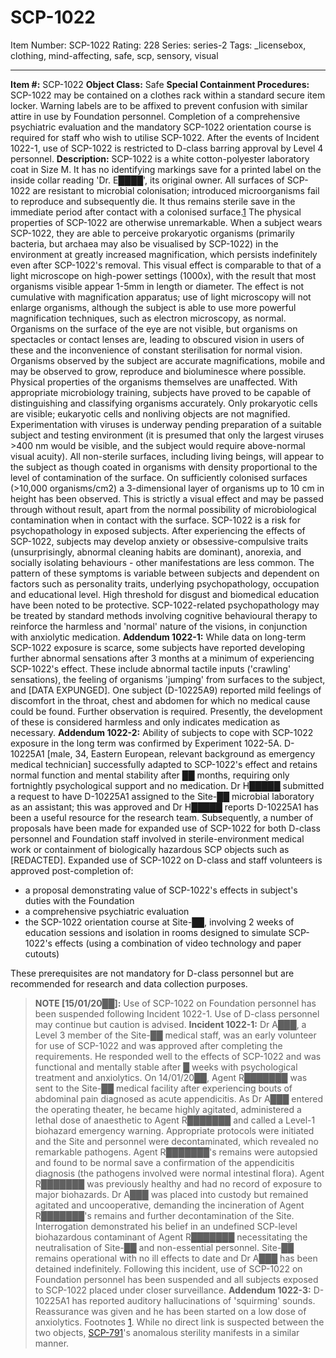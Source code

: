 # SCP-1022
Item Number: SCP-1022
Rating: 228
Series: series-2
Tags: _licensebox, clothing, mind-affecting, safe, scp, sensory, visual

---

**Item #:** SCP-1022
**Object Class:** Safe
**Special Containment Procedures:** SCP-1022 may be contained on a clothes rack within a standard secure item locker. Warning labels are to be affixed to prevent confusion with similar attire in use by Foundation personnel. Completion of a comprehensive psychiatric evaluation and the mandatory SCP-1022 orientation course is required for staff who wish to utilise SCP-1022. After the events of Incident 1022-1, use of SCP-1022 is restricted to D-class barring approval by Level 4 personnel.
**Description:** SCP-1022 is a white cotton-polyester laboratory coat in Size M. It has no identifying markings save for a printed label on the inside collar reading 'Dr. E████', its original owner. All surfaces of SCP-1022 are resistant to microbial colonisation; introduced microorganisms fail to reproduce and subsequently die. It thus remains sterile save in the immediate period after contact with a colonised surface.[1](javascript:;) The physical properties of SCP-1022 are otherwise unremarkable.
When a subject wears SCP-1022, they are able to perceive prokaryotic organisms (primarily bacteria, but archaea may also be visualised by SCP-1022) in the environment at greatly increased magnification, which persists indefinitely even after SCP-1022's removal. This visual effect is comparable to that of a light microscope on high-power settings (1000x), with the result that most organisms visible appear 1-5mm in length or diameter. The effect is not cumulative with magnification apparatus; use of light microscopy will not enlarge organisms, although the subject is able to use more powerful magnification techniques, such as electron microscopy, as normal. Organisms on the surface of the eye are not visible, but organisms on spectacles or contact lenses are, leading to obscured vision in users of these and the inconvenience of constant sterilisation for normal vision.
Organisms observed by the subject are accurate magnifications, mobile and may be observed to grow, reproduce and bioluminesce where possible. Physical properties of the organisms themselves are unaffected. With appropriate microbiology training, subjects have proved to be capable of distinguishing and classifying organisms accurately. Only prokaryotic cells are visible; eukaryotic cells and nonliving objects are not magnified. Experimentation with viruses is underway pending preparation of a suitable subject and testing environment (it is presumed that only the largest viruses >400 nm would be visible, and the subject would require above-normal visual acuity).
All non-sterile surfaces, including living beings, will appear to the subject as though coated in organisms with density proportional to the level of contamination of the surface. On sufficiently colonised surfaces (>10,000 organisms/cm2) a 3-dimensional layer of organisms up to 10 cm in height has been observed. This is strictly a visual effect and may be passed through without result, apart from the normal possibility of microbiological contamination when in contact with the surface.
SCP-1022 is a risk for psychopathology in exposed subjects. After experiencing the effects of SCP-1022, subjects may develop anxiety or obsessive-compulsive traits (unsurprisingly, abnormal cleaning habits are dominant), anorexia, and socially isolating behaviours - other manifestations are less common. The pattern of these symptoms is variable between subjects and dependent on factors such as personality traits, underlying psychopathology, occupation and educational level. High threshold for disgust and biomedical education have been noted to be protective. SCP-1022-related psychopathology may be treated by standard methods involving cognitive behavioural therapy to reinforce the harmless and 'normal' nature of the visions, in conjunction with anxiolytic medication.
**Addendum 1022-1:**
While data on long-term SCP-1022 exposure is scarce, some subjects have reported developing further abnormal sensations after 3 months at a minimum of experiencing SCP-1022's effect. These include abnormal tactile inputs ('crawling' sensations), the feeling of organisms 'jumping' from surfaces to the subject, and [DATA EXPUNGED]. One subject (D-10225A9) reported mild feelings of discomfort in the throat, chest and abdomen for which no medical cause could be found. Further observation is required. Presently, the development of these is considered harmless and only indicates medication as necessary.
**Addendum 1022-2:**
Ability of subjects to cope with SCP-1022 exposure in the long term was confirmed by Experiment 1022-5A. D-10225A1 [male, 34, Eastern European, relevant background as emergency medical technician] successfully adapted to SCP-1022's effect and retains normal function and mental stability after ██ months, requiring only fortnightly psychological support and no medication. Dr H█████ submitted a request to have D-10225A1 assigned to the Site-██ microbial laboratory as an assistant; this was approved and Dr H█████ reports D-10225A1 has been a useful resource for the research team.
Subsequently, a number of proposals have been made for expanded use of SCP-1022 for both D-class personnel and Foundation staff involved in sterile-environment medical work or containment of biologically hazardous SCP objects such as [REDACTED]. Expanded use of SCP-1022 on D-class and staff volunteers is approved post-completion of:
  * a proposal demonstrating value of SCP-1022's effects in subject's duties with the Foundation
  * a comprehensive psychiatric evaluation
  * the SCP-1022 orientation course at Site-██, involving 2 weeks of education sessions and isolation in rooms designed to simulate SCP-1022's effects (using a combination of video technology and paper cutouts)

These prerequisites are not mandatory for D-class personnel but are recommended for research and data collection purposes.
> **NOTE [15/01/20██]:** Use of SCP-1022 on Foundation personnel has been suspended following Incident 1022-1. Use of D-class personnel may continue but caution is advised.
**Incident 1022-1:**
Dr A███, a Level 3 member of the Site-██ medical staff, was an early volunteer for use of SCP-1022 and was approved after completing the requirements. He responded well to the effects of SCP-1022 and was functional and mentally stable after █ weeks with psychological treatment and anxiolytics. On 14/01/20██, Agent R███████ was sent to the Site-██ medical facility after experiencing bouts of abdominal pain diagnosed as acute appendicitis. As Dr A███ entered the operating theater, he became highly agitated, administered a lethal dose of anaesthetic to Agent R███████ and called a Level-1 biohazard emergency warning. Appropriate protocols were initiated and the Site and personnel were decontaminated, which revealed no remarkable pathogens. Agent R███████'s remains were autopsied and found to be normal save a confirmation of the appendicitis diagnosis (the pathogens involved were normal intestinal flora). Agent R███████ was previously healthy and had no record of exposure to major biohazards. Dr A███ was placed into custody but remained agitated and uncooperative, demanding the incineration of Agent R███████'s remains and further decontamination of the Site. Interrogation demonstrated his belief in an undefined SCP-level biohazardous contaminant of Agent R███████ necessitating the neutralisation of Site-██ and non-essential personnel.
Site-██ remains operational with no ill effects to date and Dr A███ has been detained indefinitely. Following this incident, use of SCP-1022 on Foundation personnel has been suspended and all subjects exposed to SCP-1022 placed under closer surveillance.
**Addendum 1022-3:** D-10225A1 has reported auditory hallucinations of 'squirming' sounds. Reassurance was given and he has been started on a low dose of anxiolytics.
Footnotes
[1](javascript:;). While no direct link is suspected between the two objects, [SCP-791](/scp-791)'s anomalous sterility manifests in a similar manner.
